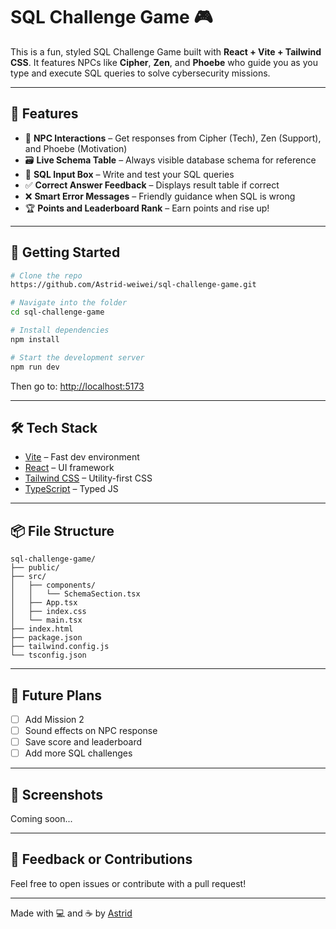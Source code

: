 # SQL Challenge Game 🎮

This is a fun, styled SQL Challenge Game built with **React + Vite + Tailwind CSS**. It features NPCs like **Cipher**, **Zen**, and **Phoebe** who guide you as you type and execute SQL queries to solve cybersecurity missions.

---

## 🌟 Features

- 🧠 **NPC Interactions** – Get responses from Cipher (Tech), Zen (Support), and Phoebe (Motivation)
- 🗃️ **Live Schema Table** – Always visible database schema for reference
- 📝 **SQL Input Box** – Write and test your SQL queries
- ✅ **Correct Answer Feedback** – Displays result table if correct
- ❌ **Smart Error Messages** – Friendly guidance when SQL is wrong
- 🏆 **Points and Leaderboard Rank** – Earn points and rise up!

---

## 🚀 Getting Started

```bash
# Clone the repo
https://github.com/Astrid-weiwei/sql-challenge-game.git

# Navigate into the folder
cd sql-challenge-game

# Install dependencies
npm install

# Start the development server
npm run dev
```

Then go to: [http://localhost:5173](http://localhost:5173)

---

## 🛠️ Tech Stack

- [Vite](https://vitejs.dev/) – Fast dev environment
- [React](https://reactjs.org/) – UI framework
- [Tailwind CSS](https://tailwindcss.com/) – Utility-first CSS
- [TypeScript](https://www.typescriptlang.org/) – Typed JS

---

## 📦 File Structure

```
sql-challenge-game/
├── public/
├── src/
│   ├── components/
│   │   └── SchemaSection.tsx
│   ├── App.tsx
│   ├── index.css
│   └── main.tsx
├── index.html
├── package.json
├── tailwind.config.js
└── tsconfig.json
```

---

## 📌 Future Plans

- [ ] Add Mission 2
- [ ] Sound effects on NPC response
- [ ] Save score and leaderboard
- [ ] Add more SQL challenges

---

## 📸 Screenshots

Coming soon...

---

## 💬 Feedback or Contributions

Feel free to open issues or contribute with a pull request!

---

Made with 💻 and ☕ by [Astrid](https://github.com/Astrid-weiwei)
